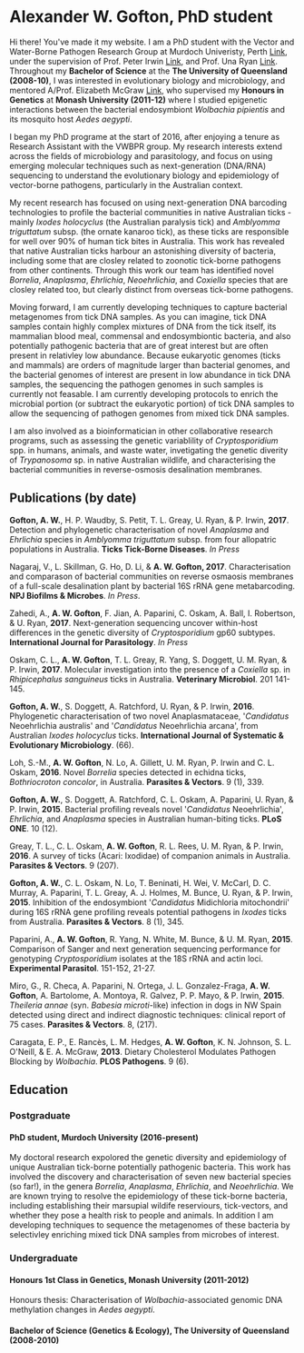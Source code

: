 # Alexander W. Gofton, PhD student

Hi there! You've made it my website. I am a PhD student with the Vector and Water-Borne Pathogen Research Group  at Murdoch Univeristy, Perth [Link](http://www.murdoch.edu.au/Research-capabilities/Vector-and-Waterborne-Pathogens-Group/), under the supervision of Prof. Peter Irwin [Link](http://profiles.murdoch.edu.au/myprofile/peter-irwin/), and Prof. Una Ryan [Link](http://profiles.murdoch.edu.au/myprofile/una-ryan/). Throughout my **Bachelor of Science** at the **The University of Queensland (2008-10)**, I was interested in evolutionary biology and microbiology, and mentored A/Prof. Elizabeth McGraw [Link](http://vectorbiologygroup.com/people/), who supervised my **Honours in Genetics** at **Monash University (2011-12)** where I studied epigenetic interactions between the bacterial endosymbiont *Wolbachia pipientis* and its mosquito host *Aedes aegypti*.

I began my PhD programe at the start of 2016, after enjoying a tenure as Research Assistant with the VWBPR group. My research interests extend across the fields of microbiology and parasitology, and focus on using emerging molecular techniques such as next-generation (DNA/RNA) sequencing to understand the evolutionary biology and epidemiology of vector-borne pathogens, particularly in the Australian context.

My recent research has focused on using next-generation DNA barcoding technologies to profile the bacterial communities in native Australian ticks - mainly *Ixodes holocyclus* (the Australian paralysis tick) and *Amblyomma triguttatum* subsp. (the ornate kanaroo tick), as these ticks are responsible for well over 90% of human tick bites in Australia. This work has revealed that native Australian ticks harbour an astonishing diversity of bacteria, including some that are closley related to zoonotic tick-borne pathogens from other continents. Through this work our team has identified novel *Borrelia*, *Anaplasma*, *Ehrlichia*, *Neoehrlichia*, and *Coxiella* species that are closley related too, but clearly distinct from overseas tick-borne pathogens.

Moving forward, I am currently developing techniques to capture bacterial metagenomes from tick DNA samples. As you can imagine, tick DNA samples contain highly complex mixtures of DNA from the tick itself, its mammalian blood meal, commensal and endosymbiontic bacteria, and also potentially pathogenic bacteria that are of great interest but are often present in relativley low abundance.  Because eukaryotic genomes (ticks and mammals) are orders of magnitude larger than bacterial genomes, and the bacterial genomes of interest are present in low abundance in tick DNA samples, the sequencing the pathogen genomes in such samples is currently not feasable. I am currently developing protocols to enrich the microbial portion (or subtract the eukaryotic portion) of tick DNA samples to allow the sequencing of pathogen genomes from mixed tick DNA samples.

I am also involved as a bioinformatician in other collaborative research programs, such as assessing the genetic variablility of *Cryptosporidium* spp. in humans, animals, and waste water, invetigating the genetic diverity of *Trypanosoma* sp. in native Australian wildlife, and characterising the bacterial communities in reverse-osmosis desalination membranes.

## Publications (by date)

**Gofton, A. W.**, H. P. Waudby, S. Petit, T. L. Greay, U. Ryan, & P. Irwin, **2017**. Detection and phylogenetic characterisation of novel *Anaplasma* and *Ehrlichia* species in *Amblyomma triguttatum* subsp. from four allopatric populations in Australia. **Ticks Tick-Borne Diseases**. *In Press*

Nagaraj, V., L. Skillman, G. Ho, D. Li, & **A. W. Gofton, 2017**. Characterisation and comparason of bacterial communities on reverse osmaosis membranes of a full-scale desalination plant by bacterial 16S rRNA gene metabarcoding. **NPJ Biofilms & Microbes**. *In Press*.

Zahedi, A., **A. W. Gofton**, F. Jian, A. Paparini, C. Oskam, A. Ball, I. Robertson, & U. Ryan, **2017**. Next-generation sequencing uncover within-host differences in the genetic diversity of *Cryptosporidium* gp60 subtypes. **International Journal for Parasitology**. *In Press*

Oskam, C. L., **A. W. Gofton**, T. L. Greay, R. Yang, S. Doggett, U. M. Ryan, & P. Irwin, **2017**. Molecular investigation into the presence of a *Coxiella* sp. in *Rhipicephalus sanguineus* ticks in Australia. **Veterinary Microbiol**. 201 141-145.

**Gofton, A. W.**, S. Doggett, A. Ratchford, U. Ryan, & P. Irwin, **2016**. Phylogenetic characterisation of two novel Anaplasmataceae, '*Candidatus* Neoehrlichia australis' and '*Candidatus* Neoehrlichia arcana', from Australian *Ixodes holocyclus* ticks. **International Journal of Systematic & Evolutionary Microbiology**. (66).

Loh, S.-M., **A. W. Gofton**, N. Lo, A. Gillett, U. M. Ryan, P. Irwin and C. L. Oskam, **2016**. Novel *Borrelia* species detected in echidna ticks, *Bothriocroton concolor*, in Australia. **Parasites & Vectors**. 9 (1), 339.

**Gofton, A. W.**, S. Doggett, A. Ratchford, C. L. Oskam, A. Paparini, U. Ryan, & P. Irwin, **2015**. Bacterial profiling reveals novel '*Candidatus* Neoehrlichia', *Ehrlichia*, and *Anaplasma* species in Australian human-biting ticks. **PLoS ONE**. 10 (12).

Greay, T. L., C. L. Oskam, **A. W. Gofton**, R. L. Rees, U. M. Ryan, & P. Irwin, **2016**. A survey of ticks (Acari: Ixodidae) of companion animals in Australia. **Parasites & Vectors**. 9 (207).

**Gofton, A. W.**, C. L. Oskam, N. Lo, T. Beninati, H. Wei, V. McCarl, D. C. Murray, A. Paparini, T. L. Greay, A. J. Holmes, M. Bunce, U. Ryan, & P. Irwin, **2015**. Inhibition of the endosymbiont '*Candidatus* Midichloria mitochondrii' during 16S rRNA gene profiling reveals potential pathogens in *Ixodes* ticks from Australia. **Parasites & Vectors**. 8 (1), 345.

Paparini, A., **A. W. Gofton**, R. Yang, N. White, M. Bunce, & U. M. Ryan, **2015**. Comparison of Sanger and next generation sequencing performance for genotyping *Cryptosporidium* isolates at the 18S rRNA and actin loci. **Experimental Parasitol**. 151-152, 21-27.

Miro, G., R. Checa, A. Paparini, N. Ortega, J. L. Gonzalez-Fraga, **A. W. Gofton**, A. Bartolome, A. Montoya, R. Galvez, P. P. Mayo, & P. Irwin, **2015**. *Theileria annae* (syn. *Babesia microti*-like) infection in dogs in NW Spain detected using direct and indirect diagnostic techniques: clinical report of 75 cases. **Parasites & Vectors**. 8, (217).

Caragata, E. P., E. Rancès, L. M. Hedges, **A. W. Gofton**, K. N. Johnson, S. L. O'Neill, & E. A. McGraw, **2013**. Dietary Cholesterol Modulates Pathogen Blocking by *Wolbachia*. **PLOS Pathogens**. 9 (6).

## Education
### Postgraduate
#### PhD student, Murdoch University (2016-present)
My doctoral research expolored the genetic diversity and epidemiology of unique Australian tick-borne potentially pathogenic bacteria. This work has involved the discovery and characterisation of seven new bacterial species (so far!), in the genera *Borrelia*, *Anaplasma*, *Ehrlichia*, and *Neoehrlichia*. We are known trying to resolve the epidemiology of these tick-borne bacteria, including establishing their marsupial wildife reserviours, tick-vectors, and whether they pose a health risk to people and animals. In addition I am developing techniques to sequence the metagenomes of these bacteria by selectivley enriching mixed tick DNA samples from microbes of interest.

### Undergraduate
#### Honours 1st Class in Genetics, Monash University (2011-2012)
Honours thesis: Characterisation of *Wolbachia*-associated genomic DNA methylation changes in *Aedes aegypti*.

#### Bachelor of Science (Genetics & Ecology), The University of Queensland (2008-2010)








